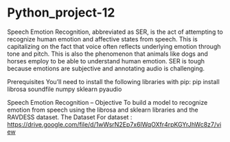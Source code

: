 # Python_project-12
Speech Emotion Recognition, abbreviated as SER, is the act of attempting to recognize human emotion and affective states from speech. This is capitalizing on the fact that voice often reflects underlying emotion through tone and pitch. This is also the phenomenon that animals like dogs and horses employ to be able to understand human emotion.
SER is tough because emotions are subjective and annotating audio is challenging.

Prerequisites
You’ll need to install the following libraries with pip:
pip install librosa soundfile numpy sklearn pyaudio

Speech Emotion Recognition – Objective
To build a model to recognize emotion from speech using the librosa and sklearn libraries and the RAVDESS dataset.
The Dataset
For dataset : https://drive.google.com/file/d/1wWsrN2Ep7x6lWqOXfr4rpKGYrJhWc8z7/view
